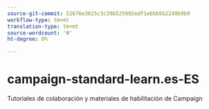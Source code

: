 ```yaml
---
source-git-commit: 52676e3625c3c39b525992edf1ebbb5b2249b9b9
workflow-type: tm+mt
translation-type: tm+mt
source-wordcount: '0'
ht-degree: 0%

---
```

# campaign-standard-learn.es-ES

Tutoriales de colaboración y materiales de habilitación de Campaign
